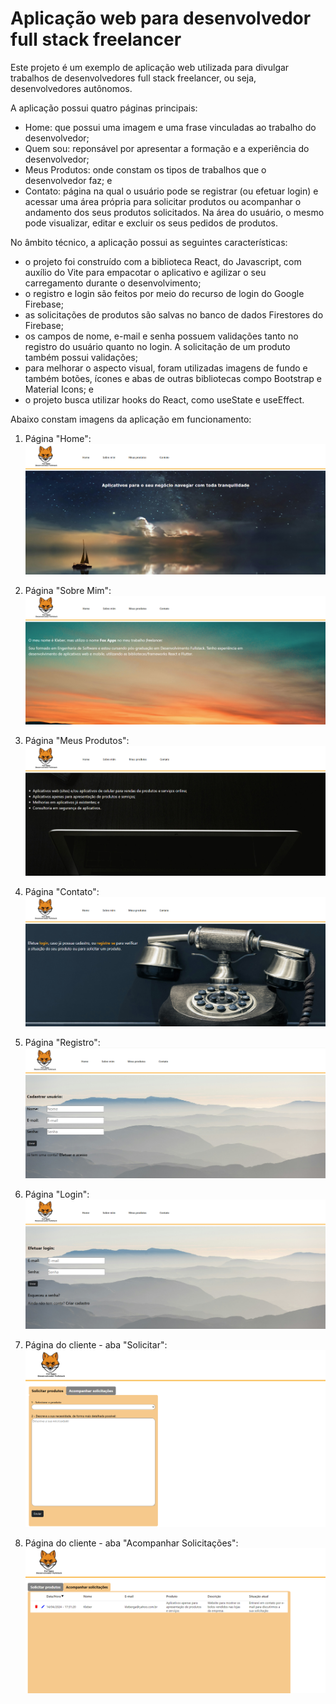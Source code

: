 # Aplicação web para desenvolvedor full stack freelancer

Este projeto é um exemplo de aplicação web utilizada para divulgar trabalhos de desenvolvedores full stack freelancer, ou seja, desenvolvedores autônomos.

A aplicação possui quatro páginas principais:

- Home: que possui uma imagem e uma frase vinculadas ao trabalho do desenvolvedor;
- Quem sou: reponsável por apresentar a formação e a experiência do desenvolvedor;
- Meus Produtos: onde constam os tipos de trabalhos que o desenvolvedor faz; e
- Contato: página na qual o usuário pode se registrar (ou efetuar login) e acessar uma área própria para solicitar produtos ou acompanhar o andamento dos seus produtos solicitados. Na área do usuário, o mesmo pode visualizar, editar e excluir os seus pedidos de produtos.

No âmbito técnico, a aplicação possui as seguintes características:
- o projeto foi construído com a biblioteca React, do Javascript, com auxílio do Vite para empacotar o aplicativo e agilizar o seu carregamento durante o desenvolvimento;
- o registro e login são feitos por meio do recurso de login do Google Firebase;
- as solicitações de produtos são salvas no banco de dados Firestores do Firebase;
- os campos de nome, e-mail e senha possuem validações tanto no registro do usuário quanto no login. A solicitação de um produto também possui validações;
- para melhorar o aspecto visual, foram utilizadas imagens de fundo e também botões, ícones e abas de outras bibliotecas compo Bootstrap e Material Icons; e
- o projeto busca utilizar hooks do React, como useState e useEffect.

Abaixo constam imagens da aplicação em funcionamento:

1. Página "Home":
![Página Home](imagem_home.png)


2. Página "Sobre Mim":
![Página Sobre Mim](imagem_sobreMim.png)


3. Página "Meus Produtos":
![Página Meus Produtos](imagem_MeusProd.png)


4. Página "Contato":
![Página Contato](imagem_Contato.png)


5. Página "Registro":
![Página Registro](imagem_Registro.png)


6. Página "Login":
![Página Login](imagem_Login.png)


7. Página do cliente - aba "Solicitar":
![Página do Cliente1](imagem_Solicitar.png)


8. Página do cliente - aba "Acompanhar Solicitações":
![Página do Cliente2](imagem_Acompanhar.png)
